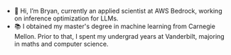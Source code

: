 - :wave: Hi, I’m Bryan, currently an applied scientist at AWS Bedrock, working on inference optimization for LLMs.
- :books: I obtained my master's degree in machine learning from Carnegie Mellon. Prior to that, I spent my undergrad years at Vanderbilt, majoring in maths and computer science. 
